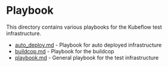 # Playbook

This directory contains various playbooks for the Kubeflow test infrastructure.

* [auto_deploy.md](auto_deploy.md) - Playbook for auto deployed infrastructure
* [buildcop.md](buildcop.md) - Playbook for the buildcop
* [playbook.md](playbook.md) - General playbook for the test infrastructure